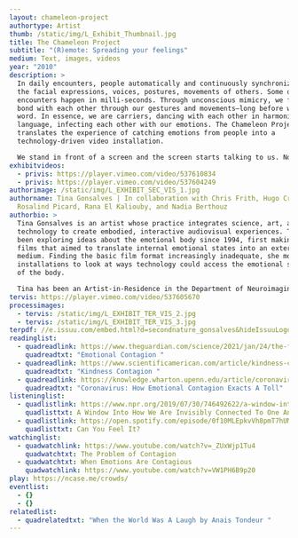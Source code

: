 ```yaml
---
layout: chameleon-project
authortype: Artist
thumb: /static/img/L_Exhibit_Thumbnail.jpg
title: The Chameleon Project
subtitle: "(R)emote: Spreading your feelings"
medium: Text, images, videos
year: "2010"
description: >
  In daily encounters, people automatically and continuously synchronize with
  the facial expressions, voices, postures, movements of others. Some of these
  encounters happen in milli-seconds. Through unconscious mimicry, we forge a
  bond with each other through our gestures and movements—long before we utter a
  word. In essence, we are carriers, dancing with each other in harmonized body
  language, infecting each other with our emotions. The Chameleon Project
  translates the experience of catching emotions from people into a
  technology-driven video installation. 

  We stand in front of a screen and the screen starts talking to us. Not with words but by showing us videos and images of people in emotional states that are in tandem with ours. Artist Tina Gonsalves, social neuroscientist Chris Frith, emotion neuroscientist Hugo Critchley, affective computer scientists Rosalind Picard and Rana El Kaliouby, as well as Professor in affective computing, Nadia Berthouz, came together to create a system that could read a person’s emotions, and then decide a congruent emotion to reflect back. Drawing on theories of emotional contagion, The Chameleon Project is placed at the intersection of multiple research areas such as empathy, social networks, affecting computing.
exhibitvideos:
  - privis: https://player.vimeo.com/video/537610834
  - privis: https://player.vimeo.com/video/537604249
authorimage: /static/img/L_EXHIBIT_SEC_VIS_1.jpg
authorname: Tina Gonsalves | In collaboration with Chris Frith, Hugo Critchley,
  Rosalind Picard, Rana El Kaliouby, and Nadia Berthouz
authorbio: >
  Tina Gonsalves is an artist whose practice integrates science, art, and
  technology to create embodied, interactive audiovisual experiences. Tina has
  been exploring ideas about the emotional body since 1994, first making short
  films that aimed to translate internal emotional states into an external
  medium. Finding the basic film format increasingly inadequate, she moved on to
  installations to look at ways technology could access the emotional signatures
  of the body. 

  Tina has been an Artist-in-Residence in the Department of Neuroimaging at UCL, at the Banff New Media Institute in Canada, the Centre for Contemporary Art in Prague, and many more. Some of the grants she has received include the Arts Queensland Major Grant, the Arts Council England Grant, and the Wellcome Trust Large Art Award.
tervis: https://player.vimeo.com/video/537605670
processimages:
  - tervis: /static/img/L_EXHIBIT_TER_VIS_2.jpg
  - tervis: /static/img/L_EXHIBIT_TER_VIS_3.jpg
terpdf: //e.issuu.com/embed.html?d=secondnature_gonsalves&hideIssuuLogo=true&u=sciencegallerybengaluru
readinglist:
  - quadreadlink: https://www.theguardian.com/science/2021/jan/24/the-five-emotional-contagion
    quadreadtxt: "Emotional Contagion "
  - quadreadlink: https://www.scientificamerican.com/article/kindness-contagion/
    quadreadtxt: "Kindness Contagion "
  - quadreadlink: https://knowledge.wharton.upenn.edu/article/coronavirus-how-emotional-contagion-exacts-a-toll/
    quadreadtxt: "Coronavirus: How Emotional Contagion Exacts A Toll"
listeninglist:
  - quadlistlink: https://www.npr.org/2019/07/30/746492622/a-window-into-how-we-are-invisibly-connected-to-one-another
    quadlisttxt: A Window Into How We Are Invisibly Connected To One Another
  - quadlistlink: https://open.spotify.com/episode/0f10MLEpkvVh8pmT7hUMQi
    quadlisttxt: Can You Feel It?
watchinglist:
  - quadwatchlink: https://www.youtube.com/watch?v=_ZUxWjp1Tu4
    quadwatchtxt: The Problem of Contagion
  - quadwatchtxt: When Emotions Are Contagious
    quadwatchlink: https://www.youtube.com/watch?v=VW1PH6B9p20
play: https://ncase.me/crowds/
eventlist:
  - {}
  - {}
relatedlist:
  - quadrelatedtxt: "When the World Was A Laugh by Anais Tondeur "
---
```

